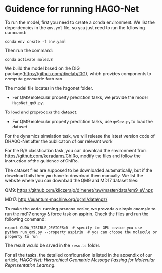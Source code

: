 # Guidence for running HAGO-Net

To run the model, first you need to create a conda environment. We list the dependencies in the ```env.yml``` file, so you just need to run the following command:
```
conda env create -f env.yaml
```
Then run the command:
```
conda activate mole3.8
```

We build the model based on the DIG package(https://github.com/divelab/DIG), which provides components to compute geometric features.

The model file locates in the hagonet folder.
+ For QM9 molecular property prediction tasks, we provide the model ```HagoNet_qm9.py```.

To load and preprocess the dataset:
+ For QM9 molecular property prediction tasks, use ```qm9ev.py``` to load the dataset.

For the dynamics simulation task, we will release the latest version code of DHAGO-Net after the publication of our relevant work.

For the R/S classfication task, you can download the environment from https://github.com/keiradams/ChIRo, modify the files and follow the instruction of the guidence of ChIRo.


The dataset files are supposed to be downloaded automatically, but if the download fails then you have to download them manually. We list the website where you can download the QM9 and MD17 dataset files:

QM9: https://github.com/klicperajo/dimenet/raw/master/data/qm9_eV.npz

MD17: http://quantum-machine.org/gdml/data/npz/

To make the code-running process easier, we provode a simple example to run the md17 energy & force task on aspirin. Check the files and run the following command:

```
export CUDA_VISIBLE_DEVICES=0  # specify the GPU device you use
python run_qm9.py --property aspirin  # you can choose the molecule or property to run
```
The result would be saved in the ```results``` folder.

For all the tasks, the detailed configuration is listed in the appendix of our article, *HAGO-Net: Hierarchical Geometric Massage Passing for Molecular Representation Learning*.
